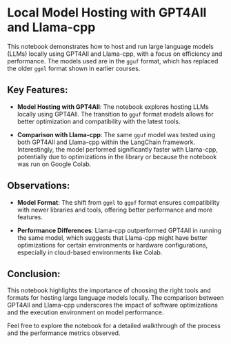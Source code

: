 # Local Model Hosting with GPT4All and Llama-cpp

This notebook demonstrates how to host and run large language models (LLMs) locally using GPT4All and Llama-cpp, with a focus on efficiency and performance. The models used are in the `gguf` format, which has replaced the older `ggml` format shown in earlier courses.

## Key Features:
- **Model Hosting with GPT4All**: The notebook explores hosting LLMs locally using GPT4All. The transition to `gguf` format models allows for better optimization and compatibility with the latest tools.
  
- **Comparison with Llama-cpp**: The same `gguf` model was tested using both GPT4All and Llama-cpp within the LangChain framework. Interestingly, the model performed significantly faster with Llama-cpp, potentially due to optimizations in the library or because the notebook was run on Google Colab.

## Observations:
- **Model Format**: The shift from `ggml` to `gguf` format ensures compatibility with newer libraries and tools, offering better performance and more features.
  
- **Performance Differences**: Llama-cpp outperformed GPT4All in running the same model, which suggests that Llama-cpp might have better optimizations for certain environments or hardware configurations, especially in cloud-based environments like Colab.

## Conclusion:
This notebook highlights the importance of choosing the right tools and formats for hosting large language models locally. The comparison between GPT4All and Llama-cpp underscores the impact of software optimizations and the execution environment on model performance.

Feel free to explore the notebook for a detailed walkthrough of the process and the performance metrics observed.

